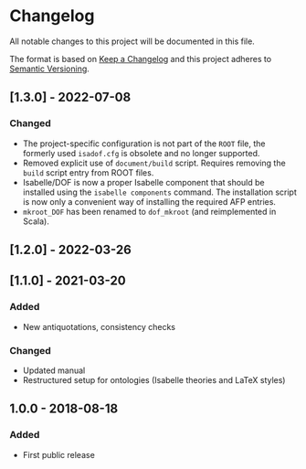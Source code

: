 # Changelog

All notable changes to this project will be documented in this file.

The format is based on [Keep a Changelog](http://keepachangelog.com/en/1.0.0/)
and this project adheres to [Semantic Versioning](http://semver.org/spec/v2.0.0.html).

## [1.3.0] - 2022-07-08

### Changed

- The project-specific configuration is not part of the `ROOT` file, the formerly 
  used `isadof.cfg` is obsolete and no longer supported. 
- Removed explicit use of `document/build` script. Requires removing the `build` script 
  entry from ROOT files.
- Isabelle/DOF is now a proper Isabelle component that should be installed using the
  `isabelle components` command. The installation script is now only a convenient way 
  of installing the required AFP entries.
- `mkroot_DOF` has been renamed to `dof_mkroot` (and reimplemented in Scala).

## [1.2.0] - 2022-03-26

## [1.1.0] - 2021-03-20

### Added

- New antiquotations, consistency checks

### Changed

- Updated manual
- Restructured setup for ontologies (Isabelle theories and LaTeX styles)

## 1.0.0 - 2018-08-18

### Added

- First public release

[Unreleased]: https://git.logicalhacking.com/Isabelle_DOF/Isabelle_DOF/compare/v1.3.0/Isabelle2021...HEAD
[v1.3.0]: https://git.logicalhacking.com/Isabelle_DOF/Isabelle_DOF/compare/v1.2.0/Isabelle2021...v1.3.0/Isabelle2021-1
[v1.2.0]: https://git.logicalhacking.com/Isabelle_DOF/Isabelle_DOF/compare/v1.1.0/Isabelle2021...v1.2.0/Isabelle2021
[v1.1.0]: https://git.logicalhacking.com/Isabelle_DOF/Isabelle_DOF/compare/v1.0.0/Isabelle2019...v1.1.0/Isabelle2021
